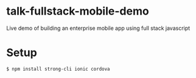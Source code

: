 # talk-fullstack-mobile-demo

Live demo of building an enterprise mobile app using full stack javascript

# Setup

```
$ npm install strong-cli ionic cordova
```
